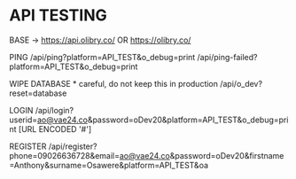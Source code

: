 API TESTING
=================================
BASE  → https://api.olibry.co/ OR https://olibry.co/

PING
	/api/ping?platform=API_TEST&o_debug=print
	/api/ping-failed?platform=API_TEST&o_debug=print


WIPE DATABASE * careful, do not keep this in production
	/api/o_dev?reset=database


LOGIN
	/api/login?userid=ao@vae24.co&password=oDev20&platform=API_TEST&o_debug=print [URL ENCODED '#']


REGISTER
	/api/register?phone=09026636728&email=ao@vae24.co&password=oDev20&firstname=Anthony&surname=Osawere&platform=API_TEST&oa
